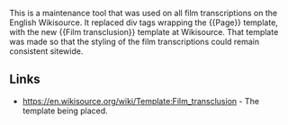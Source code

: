 This is a maintenance tool that was used on all film transcriptions on the English Wikisource. It replaced div tags wrapping the {{Page}} template, with the new {{Film transclusion}} template at Wikisource. That template was made so that the styling of the film transcriptions could remain consistent sitewide.

## Links ##
*  https://en.wikisource.org/wiki/Template:Film_transclusion - The template being placed.

